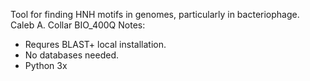 Tool for finding HNH motifs in genomes, particularly in bacteriophage.
Caleb A. Collar
BIO_400Q
Notes:
- Requres BLAST+ local installation.
- No databases needed.
- Python 3x